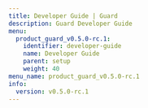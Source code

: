 ```yaml
---
title: Developer Guide | Guard
description: Guard Developer Guide
menu:
  product_guard_v0.5.0-rc.1:
    identifier: developer-guide
    name: Developer Guide
    parent: setup
    weight: 40
menu_name: product_guard_v0.5.0-rc.1
info:
  version: v0.5.0-rc.1
---
```


